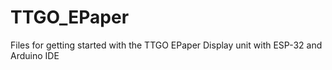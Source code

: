 # TTGO_EPaper
Files for getting started with the TTGO EPaper Display unit with ESP-32 and Arduino IDE
